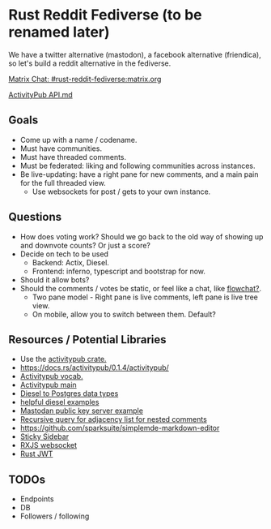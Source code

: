 # Rust Reddit Fediverse (to be renamed later)

We have a twitter alternative (mastodon), a facebook alternative (friendica), so let's build a reddit alternative in the fediverse.

[Matrix Chat: #rust-reddit-fediverse:matrix.org](https://riot.im/app/#/room/#rust-reddit-fediverse:matrix.org)

[ActivityPub API.md](API.md)

## Goals
- Come up with a name / codename.
- Must have communities.
- Must have threaded comments.
- Must be federated: liking and following communities across instances.
- Be live-updating: have a right pane for new comments, and a main pain for the full threaded view.
  - Use websockets for post / gets to your own instance.

## Questions
- How does voting work? Should we go back to the old way of showing up and downvote counts? Or just a score?
- Decide on tech to be used
  - Backend: Actix, Diesel.
  - Frontend: inferno, typescript and bootstrap for now.
- Should it allow bots?
- Should the comments / votes be static, or feel like a chat, like [flowchat?](https://flow-chat.com).
  - Two pane model - Right pane is live comments, left pane is live tree view.
  - On mobile, allow you to switch between them. Default?

## Resources / Potential Libraries
- Use the [activitypub crate.](https://docs.rs/activitypub/0.1.4/activitypub/)
- https://docs.rs/activitypub/0.1.4/activitypub/
- [Activitypub vocab.](https://www.w3.org/TR/activitystreams-vocabulary/)
- [Activitypub main](https://www.w3.org/TR/activitypub/)
- [Diesel to Postgres data types](https://kotiri.com/2018/01/31/postgresql-diesel-rust-types.html)
- [helpful diesel examples](http://siciarz.net/24-days-rust-diesel/)
- [Mastodan public key server example](https://blog.joinmastodon.org/2018/06/how-to-implement-a-basic-activitypub-server/)
- [Recursive query for adjacency list for nested comments](https://stackoverflow.com/questions/192220/what-is-the-most-efficient-elegant-way-to-parse-a-flat-table-into-a-tree/192462#192462)
- https://github.com/sparksuite/simplemde-markdown-editor
- [Sticky Sidebar](https://stackoverflow.com/questions/38382043/how-to-use-css-position-sticky-to-keep-a-sidebar-visible-with-bootstrap-4/49111934)
- [RXJS websocket](https://stackoverflow.com/questions/44060315/reconnecting-a-websocket-in-angular-and-rxjs/44067972#44067972)
- [Rust JWT](https://github.com/Keats/jsonwebtoken)

## TODOs 
- Endpoints
- DB
- Followers / following


